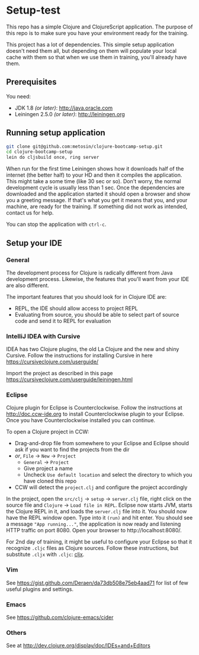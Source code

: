 # Setup-test

This repo has a simple Clojure and ClojureScript application. The purpose of this repo is to make sure you have
your environment ready for the training.

This project has a lot of dependencies. This simple setup application doesn't need them all, but depending on
them will populate your local cache with them so that when we use them in training, you'll already have them.

## Prerequisites

You need:

* JDK 1.8 _(or later)_: http://java.oracle.com
* Leiningen 2.5.0 _(or later)_: http://leiningen.org

## Running setup application

```bash
git clone git@github.com:metosin/clojure-bootcamp-setup.git
cd clojure-bootcamp-setup
lein do cljsbuild once, ring server
```

When run for the first time Leiningen shows how it downloads half of the internet (the better half) to
your HD and then it compiles the application. This might take a some time (like 30 sec or so). Don't worry,
the normal development cycle is usually less than 1 sec. Once the dependencies are downloaded and the
application started it should open a browser and show you a greeting message. If that's what you get it
means that you, and your machine, are ready for the training. If something did not work as intended, contact
us for help.

You can stop the application with `ctrl-c`.

## Setup your IDE

### General

The development process for Clojure is radically different from Java development process. Likewise, the features
that you'll want from your IDE are also different.

The important features that you should look for in Clojure IDE are:

* REPL, the IDE should allow access to project REPL
* Evaluating from source, you should be able to select part of source code and send it to REPL for evaluation

### IntelliJ IDEA with Cursive

IDEA has two Clojure plugins, the old La Clojure and the new and shiny Cursive. Follow the instructions for
installing Cursive in here https://cursiveclojure.com/userguide/

Import the project as described in this page https://cursiveclojure.com/userguide/leiningen.html

### Eclipse

Clojure plugin for Eclipse is Counterclockwise. Follow the instructions at http://doc.ccw-ide.org to install
Counterclockwise plugin to your Eclipse. Once you have Counterclockwise installed you can continue.

To open a Clojure project in CCW:

- Drag-and-drop file from somewhere to your Eclipse and Eclipse should ask if you want to find the projects from the dir
- *or*, `File` -> `New` -> `Project`
  - `General` -> `Project`
  - Give project a name
  - Uncheck `Use default location` and select the directory to which you have cloned this repo
- CCW will detect the `project.clj` and configure the project accordingly

In the project, open the `src/clj` -> `setup` -> `server.clj` file, right click on the source file and
`Clojure` -> `Load file in REPL`. Eclipse now starts JVM, starts the Clojure REPL in it, and loads the `server.clj`
file into it. You should now have the REPL window open. Type into it `(run)` and hit enter. You should see a message
`"App running..."`, the application is now ready and listening HTTP traffic on port 8080. Open your browser to
http://localhost:8080/.

For 2nd day of training, it might be useful to configure your Eclipse so that it recognize ```.cljc``` files as
Clojure sources. Follow these instructions, but substitute ```.cljx``` with ```.cljc```: [cljx](https://github.com/lynaghk/cljx#user-content-eclipse--counterclockwise).

### Vim

See https://gist.github.com/Deraen/da73db508e75eb4aad71 for list of few useful plugins and settings.

### Emacs

See https://github.com/clojure-emacs/cider

### Others

See at http://dev.clojure.org/display/doc/IDEs+and+Editors
